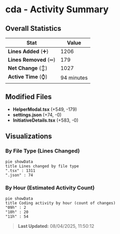 # cda - Activity Summary 

## Overall Statistics

| Stat                   | Value                                                             |
| ---------------------- | ----------------------------------------------------------------- |
| **Lines Added** (➕)   | 1206                                          |
| **Lines Removed** (➖) | 179                                        |
| **Net Change** (↕)    | 1027                |
| **Active Time** (⌚)   | 94 minutes |


## Modified Files
- **HelperModal.tsx** (+549, -179)
- **settings.json** (+74, -0)
- **InitiativeDetails.tsx** (+583, -0)

## Visualizations

### By File Type (Lines Changed)

```mermaid
pie showData
title Lines changed by file type
".tsx" : 1311
".json" : 74
```

### By Hour (Estimated Activity Count)

```mermaid
pie showData
title Coding activity by hour (count of changes)
"09h" : 2
"10h" : 20
"11h" : 54
```


> **Last Updated:** 08/04/2025, 11:50:12